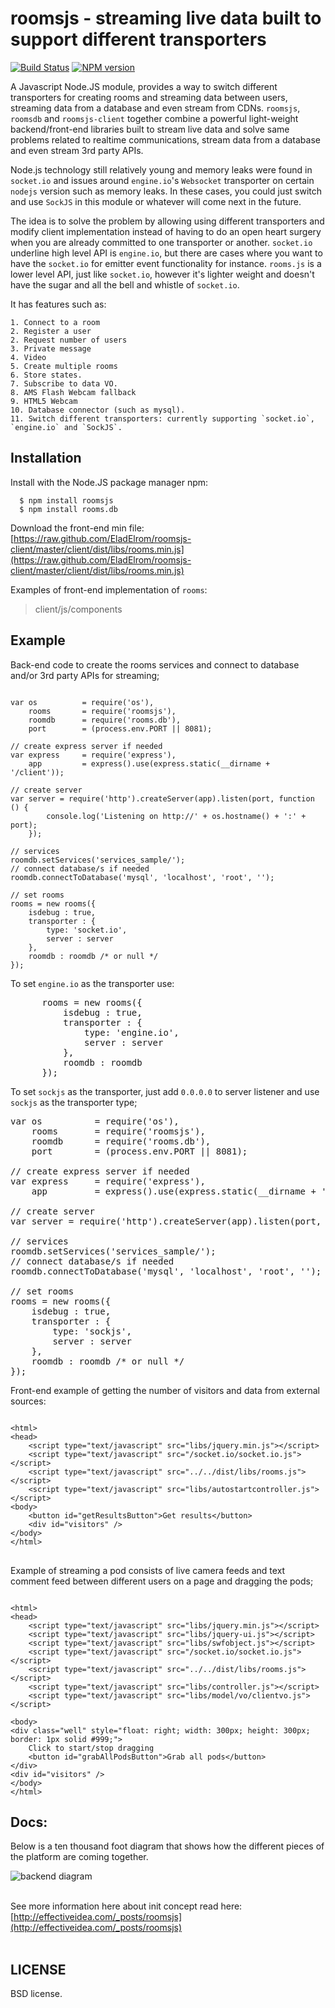 # roomsjs - streaming live data built to support different transporters

[![Build Status](https://secure.travis-ci.org/EladElrom/roomsjs-client.png)](http://travis-ci.org/EladElrom/roomsjs-client)
[![NPM version](https://badge.fury.io/js/roomsjs.png)](http://badge.fury.io/js/roomsjs)

A Javascript Node.JS module, provides a way to switch different transporters for creating rooms and streaming data between users, streaming data from a database and even stream from CDNs.
`roomsjs`, `roomsdb` and `roomsjs-client` together combine a powerful light-weight backend/front-end libraries built to stream live data and solve same problems related to realtime communications, stream data from a database and even stream 3rd party APIs.

Node.js technology still relatively young and memory leaks were found in `socket.io` and issues around `engine.io`'s `Websocket` transporter on certain `nodejs` version such as memory leaks.
In these cases, you could just switch and use `SockJS` in this module or whatever will come next in the future.

The idea is to solve the problem by allowing using different transporters and modify client implementation instead of having to do an open heart surgery when you are already committed to one transporter or another.
`socket.io` underline high level API is `engine.io`, but there are cases where you want to have the `socket.io` for emitter event functionality for instance.  `rooms.js` is a lower level API, just like `socket.io`, however it's lighter weight and doesn't have the sugar and all the bell and whistle of `socket.io`.

It has features such as:

    1. Connect to a room
    2. Register a user
    2. Request number of users
    3. Private message
    4. Video
    5. Create multiple rooms
    6. Store states.
    7. Subscribe to data VO.
    8. AMS Flash Webcam fallback
    9. HTML5 Webcam
    10. Database connector (such as mysql).
    11. Switch different transporters: currently supporting `socket.io`, `engine.io` and `SockJS`.

## Installation

  Install with the Node.JS package manager npm:

      $ npm install roomsjs
      $ npm install rooms.db

Download the front-end min file:
[https://raw.github.com/EladElrom/roomsjs-client/master/client/dist/libs/rooms.min.js](https://raw.github.com/EladElrom/roomsjs-client/master/client/dist/libs/rooms.min.js)

Examples of front-end implementation of `rooms`:

> client/js/components

## Example

Back-end code to create the rooms services and connect to database and/or 3rd party APIs for streaming;

<pre lang="javascript"><code>
var os          = require('os'),
    rooms       = require('roomsjs'),
    roomdb      = require('rooms.db'),
    port        = (process.env.PORT || 8081);

// create express server if needed
var express     = require('express'),
    app         = express().use(express.static(__dirname + '/client'));

// create server
var server = require('http').createServer(app).listen(port, function () {
        console.log('Listening on http://' + os.hostname() + ':' + port);
    });

// services
roomdb.setServices('services_sample/');
// connect database/s if needed
roomdb.connectToDatabase('mysql', 'localhost', 'root', '');

// set rooms
rooms = new rooms({
    isdebug : true,
    transporter : {
        type: 'socket.io',
        server : server
    },
    roomdb : roomdb /* or null */
});
</code></pre>

To set `engine.io` as the transporter use:

<pre lang="javascript">
      rooms = new rooms({
          isdebug : true,
          transporter : {
              type: 'engine.io',
              server : server
          },
          roomdb : roomdb
      });
</pre>

To set `sockjs` as the transporter, just add `0.0.0.0` to server listener and use `sockjs` as the transporter type;

<pre lang="javascript">
var os          = require('os'),
    rooms       = require('roomsjs'),
    roomdb      = require('rooms.db'),
    port        = (process.env.PORT || 8081);

// create express server if needed
var express     = require('express'),
    app         = express().use(express.static(__dirname + '/client'));

// create server
var server = require('http').createServer(app).listen(port, '0.0.0.0');

// services
roomdb.setServices('services_sample/');
// connect database/s if needed
roomdb.connectToDatabase('mysql', 'localhost', 'root', '');

// set rooms
rooms = new rooms({
    isdebug : true,
    transporter : {
        type: 'sockjs',
        server : server
    },
    roomdb : roomdb /* or null */
});
</pre>

Front-end example of getting the number of visitors and data from external sources:

<pre lang="html">
<code>
&#60;html&#62;
&#60;head&#62;
    &#60;script type="text/javascript" src="libs/jquery.min.js"&#62;&#60;/script&#62;
    &#60;script type="text/javascript" src="/socket.io/socket.io.js"&#62;&#60;/script&#62;
    &#60;script type="text/javascript" src="../../dist/libs/rooms.js"&#62;&#60;/script&#62;
    &#60;script type="text/javascript" src="libs/autostartcontroller.js"&#62;&#60;/script&#62;
&#60;body&#62;
    &#60;button id="getResultsButton"&#62;Get results&#60;/button&#62;
    &#60;div id="visitors" /&#62;
&#60;/body&#62;
&#60;/html&#62;
</code>
</pre>

Example of streaming a pod consists of live camera feeds and text comment feed between different users on a page and dragging the pods;

<pre lang="html"><code>
&#60;html&#62;
&#60;head&#62;
    &#60;script type="text/javascript" src="libs/jquery.min.js"&#62;&#60;/script&#62;
    &#60;script type="text/javascript" src="libs/jquery-ui.js"&#62;&#60;/script&#62;
    &#60;script type="text/javascript" src="libs/swfobject.js"&#62;&#60;/script&#62;
    &#60;script type="text/javascript" src="/socket.io/socket.io.js"&#62;&#60;/script&#62;
    &#60;script type="text/javascript" src="../../dist/libs/rooms.js"&#62;&#60;/script&#62;
    &#60;script type="text/javascript" src="libs/controller.js"&#62;&#60;/script&#62;
    &#60;script type="text/javascript" src="libs/model/vo/clientvo.js"&#62;&#60;/script&#62;

&#60;body&#62;
&#60;div class="well" style="float: right; width: 300px; height: 300px; border: 1px solid #999;"&#62;
    Click to start/stop dragging
    &#60;button id="grabAllPodsButton"&#62;Grab all pods&#60;/button&#62;
&#60;/div&#62;
&#60;div id="visitors" /&#62;
&#60;/body&#62;
&#60;/html&#62;
</code></pre>

## Docs:

Below is a ten thousand foot diagram that shows how the different pieces of the platform are coming together.

![backend diagram](https://raw.github.com/EladElrom/poet/ei-pages/effectiveidea/public/images/roomsjs-diagram1.png)
<br><br>

See more information here about init concept read here: [http://effectiveidea.com/_posts/roomsjs](http://effectiveidea.com/_posts/roomsjs)
<br><br>

## LICENSE

BSD license.

